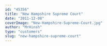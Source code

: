 ```yaml
---
id: "45356"
title: "New Hampshire Supreme Court"
date: "2011-12-08"
coverImage: "New-Hampshire-Supreme-Court.jpg"
author: "MrHinsh"
type: "customers"
slug: "new-hampshire-supreme-court"
---
```

